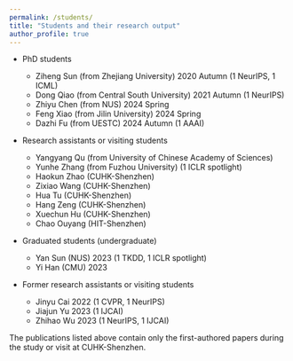 ```yaml
---
permalink: /students/
title: "Students and their research output"
author_profile: true
---
```



- PhD students
	- Ziheng Sun (from Zhejiang University) 2020 Autumn (1 NeurIPS, 1 ICML)
	- Dong Qiao (from Central South University) 2021 Autumn (1 NeurIPS)
	- Zhiyu Chen (from NUS) 2024 Spring
	- Feng Xiao (from Jilin University) 2024 Spring
	- Dazhi Fu (from UESTC) 2024 Autumn (1 AAAI)

    	

- Research assistants or visiting students
	- Yangyang Qu (from University of Chinese Academy of Sciences) 
	- Yunhe Zhang (from Fuzhou University) (1 ICLR spotlight)
	- Haokun Zhao (CUHK-Shenzhen)
	- Zixiao Wang (CUHK-Shenzhen)
	- Hua Tu (CUHK-Shenzhen)
	- Hang Zeng (CUHK-Shenzhen)
	- Xuechun Hu (CUHK-Shenzhen)
	- Chao Ouyang (HIT-Shenzhen)

- Graduated students (undergraduate)
	- Yan Sun (NUS) 2023 (1 TKDD, 1 ICLR spotlight)
	- Yi Han (CMU) 2023
   
- Former research assistants or visiting students
	- Jinyu Cai 2022 (1 CVPR, 1 NeurIPS)
	- Jiajun Yu 2023 (1 IJCAI)
   	- Zhihao Wu 2023 (1 NeurIPS, 1 IJCAI)
   
 The publications listed above contain only the first-authored papers during the study or visit at CUHK-Shenzhen.
